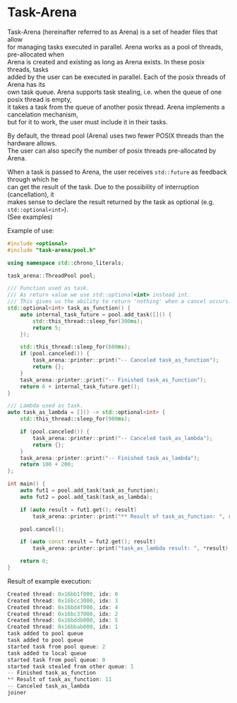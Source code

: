 # Task-Arena

Task-Arena (hereinafter referred to as Arena) is a set of header files that allow<br>
for managing tasks executed in parallel. Arena works as a pool of threads, pre-allocated when<br>
Arena is created and existing as long as Arena exists. In these posix threads, tasks<br>
added by the user can be executed in parallel. Each of the posix threads of Arena has its<br>
own task queue. Arena supports task stealing, i.e. when the queue of one posix thread is empty,<br>
it takes a task from the queue of another posix thread. Arena implements a cancelation mechanism,<br>
but for it to work, the user must include it in their tasks.<br>

By default, the thread pool (Arena) uses two fewer POSIX threads than the hardware allows.<br>
The user can also specify the number of posix threads pre-allocated by Arena.

When a task is passed to Arena, the user receives `std::future` as feedback through which he<br>
can get the result of the task. Due to the possibility of interruption (cancellation), it <br>
makes sense to declare the result returned by the task as optional (e.g. `std::optional<int>`).<br>
(See examples)


Example of use:
```c++
#include <optional>
#include "task-arena/pool.h"

using namespace std::chrono_literals;

task_arena::ThreadPool pool;

/// Function used as task.
/// As return value we use std::optional<int> instead int.
/// This gives us the ability to return 'nothing' when a cancel occurs.
std::optional<int> task_as_function() {
    auto internal_task_future = pool.add_task([]() {
        std::this_thread::sleep_for(300ms);
        return 5;
    });

    std::this_thread::sleep_for(600ms);
    if (pool.canceled()) {
        task_arena::printer::print("-- Canceled task_as_function");
        return {};
    }
    task_arena::printer::print("-- Finished task_as_function");
    return 6 + internal_task_future.get();
}

/// Lambda used as task.
auto task_as_lambda = []() -> std::optional<int> {
    std::this_thread::sleep_for(900ms);

    if (pool.canceled()) {
        task_arena::printer::print("-- Canceled task_as_lambda");
        return {};
    }
    task_arena::printer::print("-- Finished task_as_lambda");
    return 100 + 200;
};

int main() {
    auto fut1 = pool.add_task(task_as_function);
    auto fut2 = pool.add_task(task_as_lambda);

    if (auto result = fut1.get(); result)
        task_arena::printer::print("** Result of task_as_function: ", result.value());

    pool.cancel();

    if (auto const result = fut2.get(); result)
        task_arena::printer::print("task_as_lambda result: ", *result);

    return 0;
}
```

Result of example execution:
```c++
Created thread: 0x16bb1f000, idx: 0
Created thread: 0x16bcc3000, idx: 3
Created thread: 0x16bd4f000, idx: 4
Created thread: 0x16bc37000, idx: 2
Created thread: 0x16bddb000, idx: 5
Created thread: 0x16bbab000, idx: 1
task added to pool queue
task added to pool queue
started task from pool queue: 2
task added to local queue
started task from pool queue: 0
started task stealed from other queue: 1
-- Finished task_as_function
** Result of task_as_function: 11
-- Canceled task_as_lambda
joiner
```
